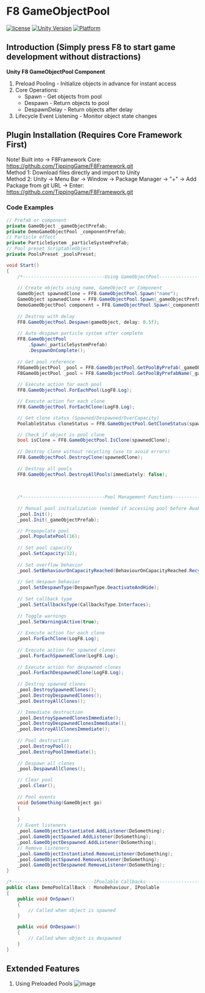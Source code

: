 # F8 GameObjectPool

[![license](http://img.shields.io/badge/license-MIT-green.svg)](https://opensource.org/licenses/MIT)
[![Unity Version](https://img.shields.io/badge/unity-2021|2022|2023|6000-blue)](https://unity.com)
[![Platform](https://img.shields.io/badge/platform-Win%20%7C%20Android%20%7C%20iOS%20%7C%20Mac%20%7C%20Linux%20%7C%20WebGL-orange)]()

## Introduction (Simply press F8 to start game development without distractions)
**Unity F8 GameObjectPool Component**  
1. Preload Pooling - Initialize objects in advance for instant access
2. Core Operations:
   * Spawn - Get objects from pool
   * Despawn - Return objects to pool
   * DespawnDelay - Return objects after delay
3. Lifecycle Event Listening - Monitor object state changes

## Plugin Installation (Requires Core Framework First)
Note! Built into → F8Framework Core: https://github.com/TippingGame/F8Framework.git  
Method 1: Download files directly and import to Unity  
Method 2: Unity → Menu Bar → Window → Package Manager → "+" → Add Package from git URL → Enter: https://github.com/TippingGame/F8Framework.git

### Code Examples
```C#
// Prefab or component
private GameObject _gameObjectPrefab;
private DemoGameObjectPool _componentPrefab;
// Particle effect
private ParticleSystem _particleSystemPrefab;
// Pool preset ScriptableObject
private PoolsPreset _poolsPreset;

void Start()
{
    /*------------------------------Using GameObjectPool------------------------------*/
    
    // Create objects using name, GameObject or Component
    GameObject spawnedClone = FF8.GameObjectPool.Spawn("name");
    GameObject spawnedClone = FF8.GameObjectPool.Spawn(_gameObjectPrefab);
    DemoGameObjectPool component = FF8.GameObjectPool.Spawn(_componentPrefab, Vector3.zero, Quaternion.identity, this.transform);
    
    // Destroy with delay
    FF8.GameObjectPool.Despawn(gameObject, delay: 0.5f);
    
    // Auto-despawn particle system after complete
    FF8.GameObjectPool
        .Spawn(_particleSystemPrefab)
        .DespawnOnComplete();
    
    // Get pool reference
    F8GameObjectPool _pool = FF8.GameObjectPool.GetPoolByPrefab(_gameObjectPrefab);
    F8GameObjectPool _pool = FF8.GameObjectPool.GetPoolByPrefabName(_gameObjectPrefab.name);
    
    // Execute action for each pool
    FF8.GameObjectPool.ForEachPool(LogF8.Log);

    // Execute action for each clone
    FF8.GameObjectPool.ForEachClone(LogF8.Log);

    // Get clone status (Spawned/Despawned/OverCapacity)
    PoolableStatus cloneStatus = FF8.GameObjectPool.GetCloneStatus(spawnedClone);

    // Check if object is pool clone
    bool isClone = FF8.GameObjectPool.IsClone(spawnedClone);
    
    // Destroy clone without recycling (use to avoid errors)
    FF8.GameObjectPool.DestroyClone(spawnedClone);
    
    // Destroy all pools
    FF8.GameObjectPool.DestroyAllPools(immediately: false);
    
    
    
    /*------------------------------Pool Management Functions------------------------------*/
    
    // Manual pool initialization (needed if accessing pool before Awake)
    _pool.Init();
    _pool.Init(_gameObjectPrefab);

    // Prepopulate pool
    _pool.PopulatePool(16);
    
    // Set pool capacity
    _pool.SetCapacity(32);
    
    // Set overflow behavior
    _pool.SetBehaviourOnCapacityReached(BehaviourOnCapacityReached.Recycle);
    
    // Set despawn behavior
    _pool.SetDespawnType(DespawnType.DeactivateAndHide);
    
    // Set callback type
    _pool.SetCallbacksType(CallbacksType.Interfaces);
    
    // Toggle warnings
    _pool.SetWarningsActive(true);
    
    // Execute action for each clone
    _pool.ForEachClone(LogF8.Log);
    
    // Execute action for spawned clones
    _pool.ForEachSpawnedClone(LogF8.Log);
    
    // Execute action for despawned clones
    _pool.ForEachDespawnedClone(LogF8.Log);
    
    // Destroy spawned clones
    _pool.DestroySpawnedClones();
    _pool.DestroyDespawnedClones();
    _pool.DestroyAllClones();

    // Immediate destruction
    _pool.DestroySpawnedClonesImmediate();
    _pool.DestroyDespawnedClonesImmediate();
    _pool.DestroyAllClonesImmediate();
    
    // Pool destruction
    _pool.DestroyPool();
    _pool.DestroyPoolImmediate();
    
    // Despawn all clones
    _pool.DespawnAllClones();

    // Clear pool
    _pool.Clear();
    
    // Pool events
    void DoSomething(GameObject go)
    {
        
    }
    // Event listeners
    _pool.GameObjectInstantiated.AddListener(DoSomething);
    _pool.GameObjectSpawned.AddListener(DoSomething);
    _pool.GameObjectDespawned.AddListener(DoSomething);
    // Remove listeners
    _pool.GameObjectInstantiated.RemoveListener(DoSomething);
    _pool.GameObjectSpawned.RemoveListener(DoSomething);
    _pool.GameObjectDespawned.RemoveListener(DoSomething);
}

/*------------------------------IPoolable Callbacks------------------------------*/
public class DemoPoolCallBack : MonoBehaviour, IPoolable
{
    public void OnSpawn()
    {
        // Called when object is spawned
    }

    public void OnDespawn()
    {
        // Called when object is despawned
    }
}
```
## Extended Features
1. Using Preloaded Pools
   ![image](https://tippinggame-1257018413.cos.ap-guangzhou.myqcloud.com/TippingGame/GameObjectPool/ui_20240302154233.png)
